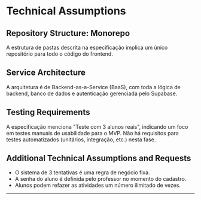 # Technical Assumptions

## Repository Structure: Monorepo
A estrutura de pastas descrita na especificação implica um único repositório para todo o código do frontend.

## Service Architecture
A arquitetura é de Backend-as-a-Service (BaaS), com toda a lógica de backend, banco de dados e autenticação gerenciada pelo Supabase.

## Testing Requirements
A especificação menciona "Teste com 3 alunos reais", indicando um foco em testes manuais de usabilidade para o MVP. Não há requisitos para testes automatizados (unitários, integração, etc.) nesta fase.

## Additional Technical Assumptions and Requests
- O sistema de 3 tentativas é uma regra de negócio fixa.
- A senha do aluno é definida pelo professor no momento do cadastro.
- Alunos podem refazer as atividades um número ilimitado de vezes.

---
